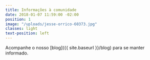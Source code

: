 ```yaml
---
title: Informações à comunidade
date: 2018-01-07 11:59:00 -02:00
position: 1
image: "/uploads/jesse-orrico-60373.jpg"
classes: light
text-position: left
---
```


Acompanhe o nosso [blog]({{ site.baseurl }}/blog) para se manter informado.